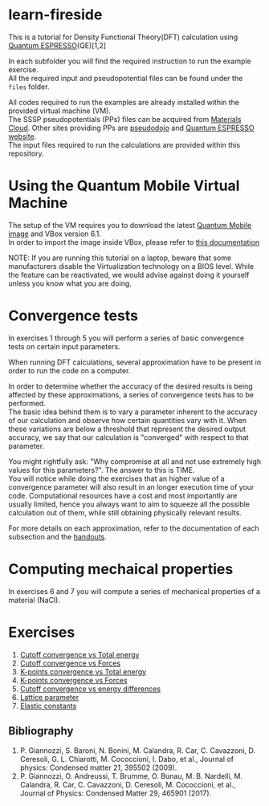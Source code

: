 # learn-fireside

This is a tutorial for Density Functional Theory(DFT) calculation using [Quantum ESPRESSO](https://www.quantum-espresso.org/)(QE)[1,2]

In each subfolder you will find the required instruction to run the example exercise.  
All the required input and pseudopotential files can be found under the ```files``` folder.

All codes required to run the examples are already installed within the provided virtual machine (VM).  
The SSSP pseudopotentials (PPs) files can be acquired from [Materials Cloud](https://www.materialscloud.org/discover/sssp/table/efficiency#sssp-license).
Other sites providing PPs are [pseudodojo](http://www.pseudo-dojo.org/) and [Quantum ESPRESSO website](https://www.quantum-espresso.org/pseudopotentials).  
The input files required to run the calculations are provided within this repository.

# Using the Quantum Mobile Virtual Machine

The setup of the VM requires you to download the latest [Quantum Mobile image](https://github.com/marvel-nccr/quantum-mobile/releases/) and VBox version 6.1.  
In order to import the image inside VBox, please refer to [this documentation](https://docs.oracle.com/cd/E26217_01/E26796/html/qs-import-vm.html)

NOTE: If you are running this tutorial on a laptop, beware that some manufacturers disable the Virtualization technology on a BIOS level. While the feature can be reactivated, we would advise against doing it yourself unless you know what you are doing.

# Convergence tests

In exercises 1 through 5 you will perform a series of basic convergence tests on certain input parameters.

When running DFT calculations, several approximation have to be present in order to run the code on a computer.

In order to determine whether the accuracy of the desired results is being affected by these approximations, a series of convergence tests has to be performed.  
The basic idea behind them is to vary a parameter inherent to the accuracy of our calculation and observe how certain quantities vary with it. When these variations are below a threshold that represent the desired output accuracy, we say that our calculation is "converged" with respect to that parameter.

You might rightfully ask: "Why compromise at all and not use extremely high values for this parameters?". The answer to this is TIME.  
You will notice while doing the exercises that an higher value of a convergence parameter will also result in an longer execution time of your code.
Computational resources have a cost and most importantly are usually limited, hence you always want to aim to squeeze all the possible calculation out of them, while still obtaining physically relevant results.

For more details on each approximation, refer to the documentation of each subsection and the [handouts](files/handouts.pdf).

# Computing mechaical properties

In exercises 6 and 7 you will compute a series of mechanical properties of a material (NaCl).

# Exercises

1. [Cutoff convergence vs Total energy](1_basic_convergence_ecut_vs_etot/README.md)
2. [Cutoff convergence vs Forces](2_basic_convergence_ecut_vs_forces/README.md)
3. [K-points convergence vs Total energy](3_basic_convergence_kpt_vs_etot/README.md)
4. [K-points convergence vs Forces](4_basic_convergence_kpt_vs_forces/README.md)
5. [Cutoff convergence vs energy differences](5_basic_convergence_ecut_vs_ediff/README.md)
6. [Lattice parameter](6_mechanical_properties_lattice_param/README.md)
7. [Elastic constants](7_mechanical_properties_elastic_constants/README.md)

## Bibliography
1. P. Giannozzi, S. Baroni, N. Bonini, M. Calandra, R. Car, C. Cavazzoni, D. Ceresoli, G. L. Chiarotti, M. Cococcioni, I. Dabo, et al., Journal of physics: Condensed matter 21, 395502 (2009).
2. P. Giannozzi, O. Andreussi, T. Brumme, O. Bunau, M. B. Nardelli, M. Calandra, R. Car, C. Cavazzoni, D. Ceresoli, M. Cococcioni, et al., Journal of Physics: Condensed Matter 29, 465901 (2017).